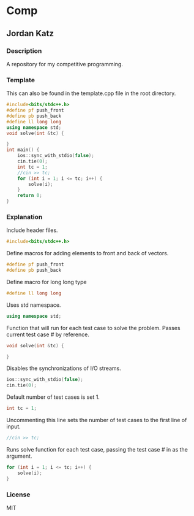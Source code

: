 # Comp
## Jordan Katz
### Description
A repository for my competitive programming.
### Template
This can also be found in the template.cpp file in the root directory.
```cpp
#include<bits/stdc++.h>
#define pf push_front
#define pb push_back
#define ll long long
using namespace std;
void solve(int &tc) {

}
int main() {
    ios::sync_with_stdio(false);
    cin.tie(0);
    int tc = 1;
    //cin >> tc;
    for (int i = 1; i <= tc; i++) {
        solve(i);
    }
    return 0;
}
```
### Explanation
Include header files.
```cpp
#include<bits/stdc++.h>
```
Define macros for adding elements to front and back of vectors.
```cpp
#define pf push_front
#define pb push_back
```
Define macro for long long type
```cpp
#define ll long long
```
Uses std namespace.
```cpp
using namespace std;
```
Function that will run for each test case to solve the problem. Passes current test case # by reference.
```cpp
void solve(int &tc) {

}
```
Disables the synchronizations of I/O streams.
```cpp
ios::sync_with_stdio(false);
cin.tie(0);
```
Default number of test cases is set 1.
```cpp
int tc = 1;
```
Uncommenting this line sets the number of test cases to the first line of input.
```cpp
//cin >> tc;
```
Runs solve function for each test case, passing the test case # in as the argument.
```cpp
for (int i = 1; i <= tc; i++) {
    solve(i);
}
```
### License
MIT